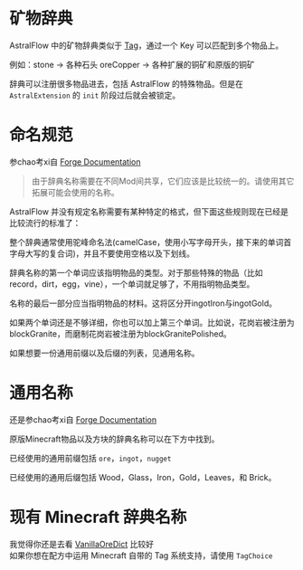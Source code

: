 # 矿物辞典

AstralFlow 中的矿物辞典类似于 [Tag](https://mcforge.readthedocs.io/en/1.18.x/resources/server/tags/)，通过一个 Key 可以匹配到多个物品上。

例如：stone -> 各种石头 oreCopper -> 各种扩展的铜矿和原版的铜矿

辞典可以注册很多物品进去，包括 AstralFlow 的特殊物品。但是在 `AstralExtension` 的 `init` 阶段过后就会被锁定。

# 命名规范

参chao考xi自 [Forge Documentation](https://mcforge-ko.readthedocs.io/zh/latest/utilities/oredictionary/)

> 由于辞典名称需要在不同Mod间共享，它们应该是比较统一的。请使用其它拓展可能会使用的名称。

AstralFlow 并没有规定名称需要有某种特定的格式，但下面这些规则现在已经是比较流行的标准了：

整个辞典通常使用驼峰命名法(camelCase，使用小写字母开头，接下来的单词首字母大写的复合词)，并且不要使用空格以及下划线。

辞典名称的第一个单词应该指明物品的类型。对于那些特殊的物品（比如record，dirt，egg，vine），一个单词就足够了，不用指明物品类型。

名称的最后一部分应当指明物品的材料。这将区分开ingotIron与ingotGold。

如果两个单词还是不够详细，你也可以加上第三个单词。比如说，花岗岩被注册为blockGranite，而磨制花岗岩被注册为blockGranitePolished。

如果想要一份通用前缀以及后缀的列表，见通用名称。

# 通用名称

还是参chao考xi自 [Forge Documentation](https://mcforge-ko.readthedocs.io/zh/latest/utilities/oredictionary/)

原版Minecraft物品以及方块的辞典名称可以在下方中找到。

已经使用的通用前缀包括 `ore`，`ingot`，`nugget`

已经使用的通用后缀包括 Wood，Glass，Iron，Gold，Leaves，和 Brick。

# 现有 Minecraft 辞典名称

我觉得你还是去看 [VanillaOreDict](https://github.com/InlinedLambdas/AstralFlow/blob/main/src/main/java/io/ib67/astralflow/item/oredict/internal/VanillaOreDict.java)
比较好  
如果你想在配方中运用 Minecraft 自带的 Tag 系统支持，请使用 `TagChoice`